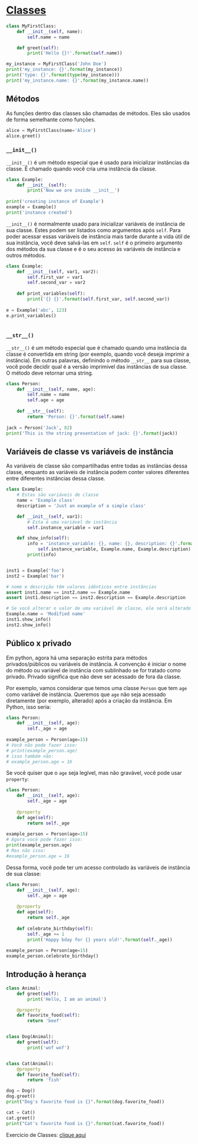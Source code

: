# [Classes](https://docs.python.org/3/tutorial/classes.html#a-first-look-at-classes)


```python
class MyFirstClass:
    def __init__(self, name):
        self.name = name

    def greet(self):
        print('Hello {}!'.format(self.name))
```


```python
my_instance = MyFirstClass('John Doe')
print('my_instance: {}'.format(my_instance))
print('type: {}'.format(type(my_instance)))
print('my_instance.name: {}'.format(my_instance.name))
```

## Métodos
As funções dentro das classes são chamadas de métodos. Eles são usados ​​de forma semelhante como funções.


```python
alice = MyFirstClass(name='Alice')
alice.greet()
```

### `__init__()`
`__init__()` é um método especial que é usado para inicializar instâncias da classe. É chamado quando você cria uma instância da classe.


```python
class Example:
    def __init__(self):
        print('Now we are inside __init__')
        
print('creating instance of Example')
example = Example()
print('instance created')
```

`__init__()` é normalmente usado para inicializar variáveis ​​de instância de sua classe. Estes podem ser listados como argumentos após `self`. Para poder acessar essas variáveis ​​de instância mais tarde durante a vida útil de sua instância, você deve salvá-las em `self`. `self` é o primeiro argumento dos métodos da sua classe e é o seu acesso às variáveis ​​de instância e outros métodos. 


```python
class Example:
    def __init__(self, var1, var2):
        self.first_var = var1
        self.second_var = var2
        
    def print_variables(self):
        print('{} {}'.format(self.first_var, self.second_var))
        
e = Example('abc', 123)
e.print_variables()
    
```

### `__str__()`
`__str__()` é um método especial que é chamado quando uma instância da classe é convertida em string (por exemplo, quando você deseja imprimir a instância). Em outras palavras, definindo o método `__str__` para sua classe, você pode decidir qual é a versão imprimível das instâncias de sua classe. O método deve retornar uma string.


```python
class Person:
    def __init__(self, name, age):
        self.name = name
        self.age = age
        
    def __str__(self):
        return 'Person: {}'.format(self.name)
    
jack = Person('Jack', 82)
print('This is the string presentation of jack: {}'.format(jack))
```

## Variáveis ​​de classe vs variáveis ​​de instância
As variáveis ​​de classe são compartilhadas entre todas as instâncias dessa classe, enquanto as variáveis ​​de instância podem conter valores diferentes entre diferentes instâncias dessa classe.


```python
class Example:
    # Estas são variáveis ​​de classe
    name = 'Example class'
    description = 'Just an example of a simple class'

    def __init__(self, var1):
        # Esta é uma variável de instância
        self.instance_variable = var1

    def show_info(self):
        info = 'instance_variable: {}, name: {}, description: {}'.format(
            self.instance_variable, Example.name, Example.description)
        print(info)


inst1 = Example('foo')
inst2 = Example('bar')

# nome e descrição têm valores idênticos entre instâncias
assert inst1.name == inst2.name == Example.name
assert inst1.description == inst2.description == Example.description

# Se você alterar o valor de uma variável de classe, ele será alterado em todas as instâncias
Example.name = 'Modified name'
inst1.show_info()
inst2.show_info()
```

## Público x privado
Em python, agora há uma separação estrita para métodos privados/públicos ou variáveis ​​de instância. A convenção é iniciar o nome do método ou variável de instância com sublinhado se for tratado como privado. Privado significa que não deve ser acessado de fora da classe.

Por exemplo, vamos considerar que temos uma classe `Person` que tem `age` como variável de instância. Queremos que `age` não seja acessado diretamente (por exemplo, alterado) após a criação da instância. Em Python, isso seria:


```python
class Person:
    def __init__(self, age):
        self._age = age
        
example_person = Person(age=15)
# Você não pode fazer isso:
# print(example_person.age)
# isso também não:
# example_person.age = 16
```

Se você quiser que o `age` seja legível, mas não gravável, você pode usar `property`:


```python
class Person:
    def __init__(self, age):
        self._age = age
        
    @property
    def age(self):
        return self._age
        
example_person = Person(age=15)
# Agora você pode fazer isso:
print(example_person.age)
# Mas não isso:
#example_person.age = 16
```

Dessa forma, você pode ter um acesso controlado às variáveis ​​de instância de sua classe: 


```python
class Person:
    def __init__(self, age):
        self._age = age
        
    @property
    def age(self):
        return self._age
    
    def celebrate_birthday(self):
        self._age += 1
        print('Happy bday for {} years old!'.format(self._age))
        
example_person = Person(age=15)
example_person.celebrate_birthday()
```

## Introdução à herança


```python
class Animal:
    def greet(self):
        print('Hello, I am an animal')

    @property
    def favorite_food(self):
        return 'beef'


class Dog(Animal):
    def greet(self):
        print('wof wof')


class Cat(Animal):
    @property
    def favorite_food(self):
        return 'fish'
```


```python
dog = Dog()
dog.greet()
print("Dog's favorite food is {}".format(dog.favorite_food))

cat = Cat()
cat.greet()
print("Cat's favorite food is {}".format(cat.favorite_food))
```

Exercicio de Classes: [clique aqui](../../03-Exercicios/01-python-basic/06-classes.md)